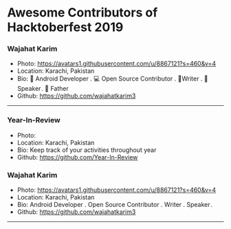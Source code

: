 # Awesome Contributors of Hacktoberfest 2019

### Wajahat Karim
- Photo: https://avatars1.githubusercontent.com/u/8867121?s=460&v=4
- Location: Karachi, Pakistan
- Bio: 📱 Android Developer . 💻 Open Source Contributor . 📝Writer . 🎤 Speaker . 👶 Father 
- Github: https://github.com/wajahatkarim3

-----------

### Year-In-Review
- Photo: 
- Location: Karachi, Pakistan
- Bio: Keep track of your activities throughout year
- Github: https://github.com/Year-In-Review
### Wajahat Karim
- Photo: https://avatars1.githubusercontent.com/u/8867121?s=460&v=4
- Location: Karachi, Pakistan
- Bio: Android Developer . Open Source Contributor . Writer . Speaker . 
- Github: https://github.com/wajahatkarim3
***
